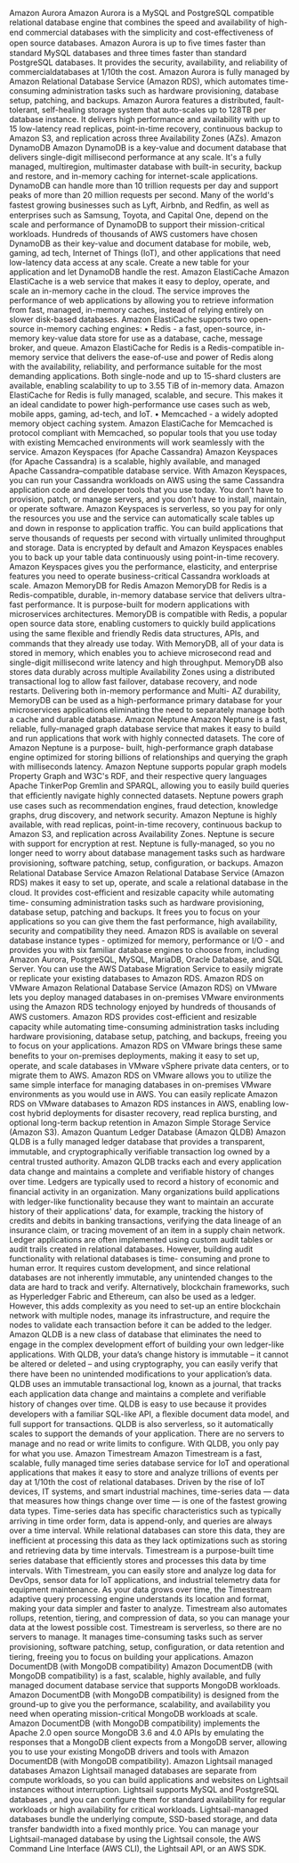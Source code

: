 Amazon Aurora
Amazon Aurora is a MySQL and PostgreSQL compatible relational database engine that combines the
speed and availability of high-end commercial databases with the simplicity and cost-eﬀectiveness of
open source databases.
Amazon Aurora is up to ﬁve times faster than standard MySQL databases and three times faster than
standard PostgreSQL databases. It provides the security, availability, and reliability of commercialdatabases at 1/10th the cost. Amazon Aurora is fully managed by Amazon Relational Database Service
(Amazon RDS), which automates time-consuming administration tasks such as hardware provisioning,
database setup, patching, and backups.
Amazon Aurora features a distributed, fault-tolerant, self-healing storage system that auto-scales up
to 128TB per database instance. It delivers high performance and availability with up to 15 low-latency
read replicas, point-in-time recovery, continuous backup to Amazon S3, and replication across three
Availability Zones (AZs).
Amazon DynamoDB
Amazon DynamoDB is a key-value and document database that delivers single-digit millisecond
performance at any scale. It's a fully managed, multiregion, multimaster database with built-in security,
backup and restore, and in-memory caching for internet-scale applications. DynamoDB can handle more
than 10 trillion requests per day and support peaks of more than 20 million requests per second.
Many of the world's fastest growing businesses such as Lyft, Airbnb, and Redﬁn, as well as enterprises
such as Samsung, Toyota, and Capital One, depend on the scale and performance of DynamoDB to
support their mission-critical workloads.
Hundreds of thousands of AWS customers have chosen DynamoDB as their key-value and document
database for mobile, web, gaming, ad tech, Internet of Things (IoT), and other applications that need
low-latency data access at any scale. Create a new table for your application and let DynamoDB handle
the rest.
Amazon ElastiCache
Amazon ElastiCache is a web service that makes it easy to deploy, operate, and scale an in-memory
cache in the cloud. The service improves the performance of web applications by allowing you to retrieve
information from fast, managed, in-memory caches, instead of relying entirely on slower disk-based
databases.
Amazon ElastiCache supports two open-source in-memory caching engines:
• Redis - a fast, open-source, in-memory key-value data store for use as a database, cache, message
broker, and queue. Amazon ElastiCache for Redis is a Redis-compatible in-memory service that delivers
the ease-of-use and power of Redis along with the availability, reliability, and performance suitable for
the most demanding applications. Both single-node and up to 15-shard clusters are available, enabling
scalability to up to 3.55 TiB of in-memory data. Amazon ElastiCache for Redis is fully managed,
scalable, and secure. This makes it an ideal candidate to power high-performance use cases such as
web, mobile apps, gaming, ad-tech, and IoT.
• Memcached - a widely adopted memory object caching system. Amazon ElastiCache for Memcached
is protocol compliant with Memcached, so popular tools that you use today with existing Memcached
environments will work seamlessly with the service.
Amazon Keyspaces (for Apache Cassandra)
Amazon Keyspaces (for Apache Cassandra) is a scalable, highly available, and managed Apache
Cassandra–compatible database service. With Amazon Keyspaces, you can run your Cassandra workloads
on AWS using the same Cassandra application code and developer tools that you use today. You
don’t have to provision, patch, or manage servers, and you don’t have to install, maintain, or operate
software. Amazon Keyspaces is serverless, so you pay for only the resources you use and the service can
automatically scale tables up and down in response to application traﬃc. You can build applications
that serve thousands of requests per second with virtually unlimited throughput and storage. Data is
encrypted by default and Amazon Keyspaces enables you to back up your table data continuously using
point-in-time recovery. Amazon Keyspaces gives you the performance, elasticity, and enterprise features
you need to operate business-critical Cassandra workloads at scale.
Amazon MemoryDB for Redis
Amazon MemoryDB for Redis is a Redis-compatible, durable, in-memory database service that delivers
ultra-fast performance. It is purpose-built for modern applications with microservices architectures.
MemoryDB is compatible with Redis, a popular open source data store, enabling customers to quickly
build applications using the same ﬂexible and friendly Redis data structures, APIs, and commands that
they already use today. With MemoryDB, all of your data is stored in memory, which enables you to
achieve microsecond read and single-digit millisecond write latency and high throughput. MemoryDB
also stores data durably across multiple Availability Zones using a distributed transactional log to allow
fast failover, database recovery, and node restarts. Delivering both in-memory performance and Multi-
AZ durability, MemoryDB can be used as a high-performance primary database for your microservices
applications eliminating the need to separately manage both a cache and durable database.
Amazon Neptune
Amazon Neptune is a fast, reliable, fully-managed graph database service that makes it easy to build and
run applications that work with highly connected datasets. The core of Amazon Neptune is a purpose-
built, high-performance graph database engine optimized for storing billions of relationships and
querying the graph with milliseconds latency. Amazon Neptune supports popular graph models Property
Graph and W3C's RDF, and their respective query languages Apache TinkerPop Gremlin and SPARQL,
allowing you to easily build queries that eﬃciently navigate highly connected datasets. Neptune powers
graph use cases such as recommendation engines, fraud detection, knowledge graphs, drug discovery,
and network security.
Amazon Neptune is highly available, with read replicas, point-in-time recovery, continuous backup to
Amazon S3, and replication across Availability Zones. Neptune is secure with support for encryption at
rest. Neptune is fully-managed, so you no longer need to worry about database management tasks such
as hardware provisioning, software patching, setup, conﬁguration, or backups.
Amazon Relational Database Service
Amazon Relational Database Service (Amazon RDS) makes it easy to set up, operate, and scale a
relational database in the cloud. It provides cost-eﬃcient and resizable capacity while automating time-
consuming administration tasks such as hardware provisioning, database setup, patching and backups.
It frees you to focus on your applications so you can give them the fast performance, high availability,
security and compatibility they need.
Amazon RDS is available on several database instance types - optimized for memory, performance or
I/O - and provides you with six familiar database engines to choose from, including Amazon Aurora,
PostgreSQL, MySQL, MariaDB, Oracle Database, and SQL Server. You can use the AWS Database
Migration Service to easily migrate or replicate your existing databases to Amazon RDS.
Amazon RDS on VMware
Amazon Relational Database Service (Amazon RDS) on VMware lets you deploy managed databases
in on-premises VMware environments using the Amazon RDS technology enjoyed by hundreds of
thousands of AWS customers. Amazon RDS provides cost-eﬃcient and resizable capacity while
automating time-consuming administration tasks including hardware provisioning, database setup,
patching, and backups, freeing you to focus on your applications. Amazon RDS on VMware brings these
same beneﬁts to your on-premises deployments, making it easy to set up, operate, and scale databases
in VMware vSphere private data centers, or to migrate them to AWS.
Amazon RDS on VMware allows you to utilize the same simple interface for managing databases in
on-premises VMware environments as you would use in AWS. You can easily replicate Amazon RDS on
VMware databases to Amazon RDS instances in AWS, enabling low-cost hybrid deployments for disaster
recovery, read replica bursting, and optional long-term backup retention in Amazon Simple Storage
Service (Amazon S3).
Amazon Quantum Ledger Database (Amazon QLDB)
Amazon QLDB is a fully managed ledger database that provides a transparent, immutable, and
cryptographically veriﬁable transaction log owned by a central trusted authority. Amazon QLDB tracks
each and every application data change and maintains a complete and veriﬁable history of changes over
time.
Ledgers are typically used to record a history of economic and ﬁnancial activity in an organization. Many
organizations build applications with ledger-like functionality because they want to maintain an accurate
history of their applications' data, for example, tracking the history of credits and debits in banking
transactions, verifying the data lineage of an insurance claim, or tracing movement of an item in a supply
chain network. Ledger applications are often implemented using custom audit tables or audit trails
created in relational databases. However, building audit functionality with relational databases is time-
consuming and prone to human error. It requires custom development, and since relational databases are
not inherently immutable, any unintended changes to the data are hard to track and verify. Alternatively,
blockchain frameworks, such as Hyperledger Fabric and Ethereum, can also be used as a ledger. However,
this adds complexity as you need to set-up an entire blockchain network with multiple nodes, manage its
infrastructure, and require the nodes to validate each transaction before it can be added to the ledger.
Amazon QLDB is a new class of database that eliminates the need to engage in the complex
development eﬀort of building your own ledger-like applications. With QLDB, your data’s change
history is immutable – it cannot be altered or deleted – and using cryptography, you can easily verify
that there have been no unintended modiﬁcations to your application’s data. QLDB uses an immutable
transactional log, known as a journal, that tracks each application data change and maintains a complete
and veriﬁable history of changes over time. QLDB is easy to use because it provides developers with a
familiar SQL-like API, a ﬂexible document data model, and full support for transactions. QLDB is also
serverless, so it automatically scales to support the demands of your application. There are no servers to
manage and no read or write limits to conﬁgure. With QLDB, you only pay for what you use.
Amazon Timestream
Amazon Timestream is a fast, scalable, fully managed time series database service for IoT and
operational applications that makes it easy to store and analyze trillions of events per day at 1/10th the
cost of relational databases. Driven by the rise of IoT devices, IT systems, and smart industrial machines,
time-series data — data that measures how things change over time — is one of the fastest growing
data types. Time-series data has speciﬁc characteristics such as typically arriving in time order form, data
is append-only, and queries are always over a time interval. While relational databases can store this
data, they are ineﬃcient at processing this data as they lack optimizations such as storing and retrieving
data by time intervals.
Timestream is a purpose-built time series database that eﬃciently stores and processes this data by time
intervals. With Timestream, you can easily store and analyze log data for DevOps, sensor data for IoT
applications, and industrial telemetry data for equipment maintenance. As your data grows over time,
the Timestream adaptive query processing engine understands its location and format, making your data
simpler and faster to analyze. Timestream also automates rollups, retention, tiering, and compression
of data, so you can manage your data at the lowest possible cost. Timestream is serverless, so there are
no servers to manage. It manages time-consuming tasks such as server provisioning, software patching,
setup, conﬁguration, or data retention and tiering, freeing you to focus on building your applications.
Amazon DocumentDB (with MongoDB compatibility)
Amazon DocumentDB (with MongoDB compatibility) is a fast, scalable, highly available, and fully
managed document database service that supports MongoDB workloads.
Amazon DocumentDB (with MongoDB compatibility) is designed from the ground-up to give you the
performance, scalability, and availability you need when operating mission-critical MongoDB workloads
at scale. Amazon DocumentDB (with MongoDB compatibility) implements the Apache 2.0 open source
MongoDB 3.6 and 4.0 APIs by emulating the responses that a MongoDB client expects from a MongoDB
server, allowing you to use your existing MongoDB drivers and tools with Amazon DocumentDB (with
MongoDB compatibility).
Amazon Lightsail managed databases
Amazon Lightsail managed databases are separate from compute workloads, so you can build
applications and websites on Lightsail instances without interruption. Lightsail supports MySQL and
PostgreSQL databases , and you can conﬁgure them for standard availability for regular workloads or
high availability for critical workloads. Lightsail-managed databases bundle the underlying compute,
SSD-based storage, and data transfer bandwidth into a ﬁxed monthly price. You can manage your
Lightsail-managed database by using the Lightsail console, the AWS Command Line Interface (AWS CLI),
the Lightsail API, or an AWS SDK.
